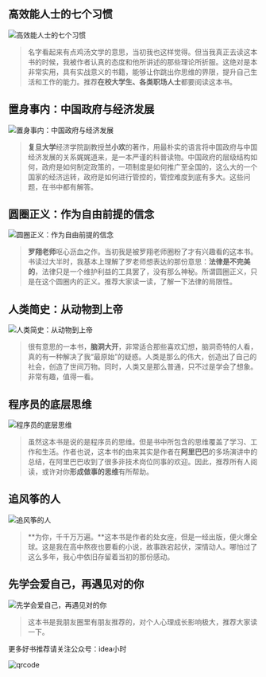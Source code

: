 ## 高效能人士的七个习惯

![高效能人士的七个习惯](https://www.nullpointer.site/images/gaoxiaonengrenshi.jpg)

>名字看起来有点鸡汤文学的意思，当初我也这样觉得。但当我真正去读这本书的时候，我被作者认真的态度和他所讲述的那些理论所折服。这绝对是本非常实用，具有实战意义的书籍，能够让你跳出你思维的界限，提升自己生活和工作的能力。推荐**在校大学生、各类职场人士**都要阅读这本书。


## 置身事内：中国政府与经济发展

![置身事内：中国政府与经济发展](https://www.nullpointer.site/images/zhishenshinei.jpg)

>**复旦大学**经济学院副教授**兰小欢**的著作，用最朴实的语言将中国政府与中国经济发展的关系娓娓道来，是一本严谨的科普读物。中国政府的层级结构如何，政府是如何制定政策的，一项制度是如何推广至全国的，这么大的一个国家的经济运转，政府是如何进行管控的，管控难度到底有多大。这些问题，在书中都有解答。

## 圆圈正义：作为自由前提的信念

![圆圈正义：作为自由前提的信念](https://www.nullpointer.site/images/yuanquanzhengyi.jpg)

>**罗翔老师**呕心沥血之作。当初我是被罗翔老师圈粉了才有兴趣看的这本书。书读过大半时，我基本上理解了罗老师想表达的那份意思：**法律是不完美的**，法律只是一个维护利益的工具罢了，没有那么神秘。所谓圆圈正义，只是在这个圆圈内的正义。推荐大家读一读，了解一下法律的局限性。

## 人类简史：从动物到上帝
![人类简史：从动物到上帝](https://www.nullpointer.site/images/renleijianshi.jpg)

>很有意思的一本书，**脑洞大开**，非常适合那些喜欢幻想，脑洞奇特的人看，真的有一种解决了我“最原始”的疑惑。人类是那么的伟大，创造出了自己的社会，创造了世间万物。同时，人类又是那么普通，只不过是学会了想象。非常有趣，值得一看。

## 程序员的底层思维
![程序员的底层思维](https://www.nullpointer.site/images/chengxuyuandedicengsiwei.jpg)

>虽然这本书是说的是程序员的思维。但是书中所包含的思维覆盖了学习、工作和生活。作者也说，这本书的由来其实是作者在**阿里巴巴**的多场演讲中的总结，在阿里巴巴收到了很多非技术岗位同事的欢迎。因此，推荐所有人阅读，或许对你**形成做事的思维**有所帮助。

## 追风筝的人
![追风筝的人](https://www.nullpointer.site/images/zhuifengzhengderen.jpg)

>**为你，千千万万遍。**这本书是作者的处女座，但是一经出版，便火爆全球。这是我在高中熬夜也要看的小说，故事跌宕起伏，深情动人。哪怕过了这么多年，我心中依旧存留着当初的那份感动。

## 先学会爱自己，再遇见对的你
![先学会爱自己，再遇见对的你](https://www.nullpointer.site/images/xianxuehuiaiziji.jpg)

>这本书是我朋友圈里有朋友推荐的，对个人心理成长影响极大，推荐大家读一下。

更多好书推荐请关注公众号：idea小时

![qrcode](https://www.nullpointer.site/images/qrcode.png)